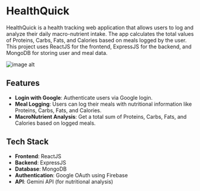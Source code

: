 # HealthQuick

HealthQuick is a health tracking web application that allows users to log and analyze their daily macro-nutrient intake. The app calculates the total values of Proteins, Carbs, Fats, and Calories based on meals logged by the user. This project uses ReactJS for the frontend, ExpressJS for the backend, and MongoDB for storing user and meal data.

![image alt](https://github.com/Navadeep-Reddy/ProjectScreenshots-/blob/cb8938497c85130e38033e5395ef21c0fd33411d/HealthQuick%20Screenshots/Screenshot%20from%202025-01-20%2022-27-29.png)

## Features
- **Login with Google**: Authenticate users via Google login.
- **Meal Logging**: Users can log their meals with nutritional information like Proteins, Carbs, Fats, and Calories.
- **MacroNutrient Analysis**: Get a total sum of Proteins, Carbs, Fats, and Calories based on logged meals.
  
## Tech Stack
- **Frontend**: ReactJS
- **Backend**: ExpressJS
- **Database**: MongoDB
- **Authentication**: Google OAuth using Firebase
- **API**: Gemini API (for nutritional analysis)

